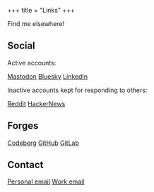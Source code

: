 +++
title = "Links"
+++

Find me elsewhere!

## Social

Active accounts:

<span class="button-row">
    <a href="https://mastodon.online/@terts">Mastodon</a>
    <a href="https://bsky.app/profile/tertsdiepraam.bsky.social">Bluesky</a>
    <a href="www.linkedin.com/in/terts-diepraam-6b058097">LinkedIn</a>
</span>

Inactive accounts kept for responding to others:

<span class="button-row">
    <a href="https://www.reddit.com/user/tertsdiepraam/">Reddit</a>
    <a href="https://news.ycombinator.com/user?id=terts">HackerNews</a>
</span>

## Forges

<span class="button-row">
    <a href="https://codeberg.org/terts">Codeberg</a>
    <a href="https://github.com/tertsdiepraam">GitHub</a>
    <a href="https://gitlab.com/tertsdiepraam">GitLab</a>
</span>

## Contact

<span class="button-row">
    <a href="mailto:terts.diepraam@gmail.com">Personal email</a>
    <a href="mailto:terts@nlnetlabs.nl">Work email</a>
</span>
